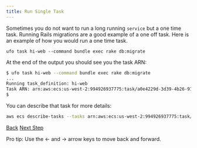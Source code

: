 ```yaml
---
title: Run Single Task
---
```


Sometimes you do not want to run a long running `service` but a one time task. Running Rails migrations are a good example of a one off task.  Here is an example of how you would run a one time task.

```
ufo task hi-web --command bundle exec rake db:migrate
```

At the end of the output you should see you the task ARN:

```sh
$ ufo task hi-web --command bundle exec rake db:migrate
...
Running task_definition: hi-web
Task ARN: arn:aws:ecs:us-west-2:994926937775:task/a0e4229d-3d39-4b26-9151-6ab6869b84d4
$
```

You can describe that task for more details:

```sh
aws ecs describe-tasks --tasks arn:aws:ecs:us-west-2:994926937775:task/a0e4229d-3d39-4b26-9151-6ab6869b84d4
```

<a id="prev" class="btn btn-basic" href="{% link _docs/run-in-pieces.md %}">Back</a>
<a id="next" class="btn btn-primary" href="{% link _docs/migrations.md %}">Next Step</a>
<p class="keyboard-tip">Pro tip: Use the <- and -> arrow keys to move back and forward.</p>
